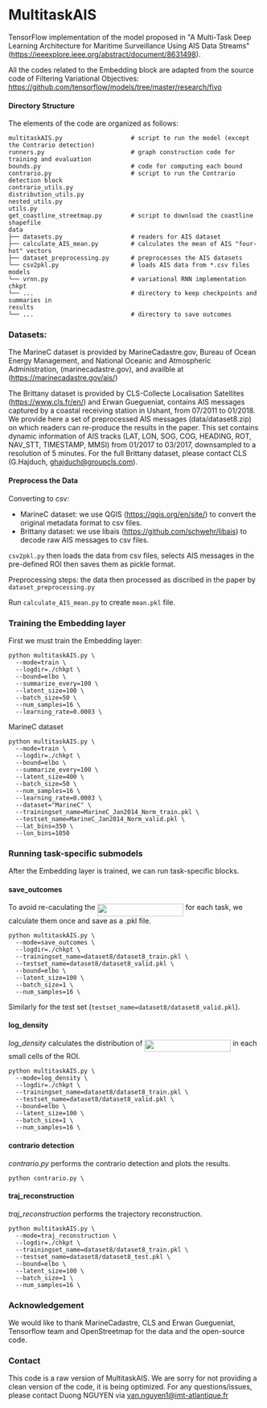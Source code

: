 # MultitaskAIS

TensorFlow implementation of the model proposed in "A Multi-Task Deep Learning Architecture for Maritime Surveillance Using AIS Data Streams" (https://ieeexplore.ieee.org/abstract/document/8631498).

All the codes related to the Embedding block are adapted from the source code of Filtering Variational Objectives:
https://github.com/tensorflow/models/tree/master/research/fivo

#### Directory Structure
The elements of the code are organized as follows:

```
multitaskAIS.py                   # script to run the model (except the Contrario detection)
runners.py                        # graph construction code for training and evaluation
bounds.py                         # code for computing each bound
contrario.py                      # script to run the Contrario detection block
contrario_utils.py
distribution_utils.py
nested_utils.py
utils.py
get_coastline_streetmap.py        # script to download the coastline shapefile
data
├── datasets.py                   # readers for AIS dataset
├── calculate_AIS_mean.py         # calculates the mean of AIS "four-hot" vectors
├── dataset_preprocessing.py      # preprocesses the AIS datasets
└── csv2pkl.py                    # loads AIS data from *.csv files 
models
└── vrnn.py                       # variational RNN implementation
chkpt
└── ...                           # directory to keep checkpoints and summaries in
results
└── ...                           # directory to save outcomes
```

### Datasets:

The MarineC dataset is provided by MarineCadastre.gov, Bureau of Ocean Energy Management, and National Oceanic and Atmospheric Administration, (marinecadastre.gov), and availble at (https://marinecadastre.gov/ais/)

The Brittany dataset is provided by CLS-Collecte Localisation Satellites (https://www.cls.fr/en/) and Erwan Guegueniat, contains AIS messages captured by a coastal receiving station in Ushant, from 07/2011 to 01/2018. We provide here a set of preprocessed AIS messages (data/dataset8.zip) on which readers can re-produce the results in the paper. This set contains dynamic information of AIS tracks (LAT, LON, SOG, COG, HEADING, ROT, NAV_STT, TIMESTAMP, MMSI) from 01/2017 to 03/2017, downsampled to a resolution of 5 minutes. For the full Brittany dataset, please contact CLS (G.Hajduch, ghajduch@groupcls.com).  


#### Preprocess the Data

Converting to csv:
* MarineC dataset: we use QGIS (https://qgis.org/en/site/) to convert the original metadata format to csv files.
* Brittany dataset: we use libais (https://github.com/schwehr/libais) to decode raw AIS messages to csv files.

`csv2pkl.py` then loads the data from csv files, selects AIS messages in the pre-defined ROI then saves them as pickle format.

Preprocessing steps: the data then processed as discribed in the paper by `dataset_preprocessing.py`

Run `calculate_AIS_mean.py` to create `mean.pkl` file.

### Training the Embedding layer

First we must train the Embedding layer:
```
python multitaskAIS.py \
  --mode=train \
  --logdir=./chkpt \
  --bound=elbo \
  --summarize_every=100 \
  --latent_size=100 \
  --batch_size=50 \
  --num_samples=16 \
  --learning_rate=0.0003 \
```
MarineC dataset
```
python multitaskAIS.py \
  --mode=train \
  --logdir=./chkpt \
  --bound=elbo \
  --summarize_every=100 \
  --latent_size=400 \
  --batch_size=50 \
  --num_samples=16 \
  --learning_rate=0.0003 \
  --dataset="MarineC" \
  --trainingset_name=MarineC_Jan2014_Norm_train.pkl \
  --testset_name=MarineC_Jan2014_Norm_valid.pkl \
  --lat_bins=350 \
  --lon_bins=1050
```
### Running task-specific submodels

After the Embedding layer is trained, we can run task-specific blocks.

#### save_outcomes
To avoid re-caculating the <img src="/tex/a2f89e4ad54362f5c067ab4838f1ee5a.svg?invert_in_darkmode&sanitize=true" align=middle width=171.60993795pt height=24.65753399999998pt/> for each task, we calculate them once and save as a .pkl file. 
```
python multitaskAIS.py \
  --mode=save_outcomes \
  --logdir=./chkpt \
  --trainingset_name=dataset8/dataset8_train.pkl \
  --testset_name=dataset8/dataset8_valid.pkl \
  --bound=elbo \
  --latent_size=100 \
  --batch_size=1 \
  --num_samples=16 \
``` 
Similarly for the test set (```testset_name=dataset8/dataset8_valid.pkl```).

#### log_density
*log_density* calculates the distribution of <img src="/tex/a2f89e4ad54362f5c067ab4838f1ee5a.svg?invert_in_darkmode&sanitize=true" align=middle width=171.60993795pt height=24.65753399999998pt/> in each small cells of the ROI.
```
python multitaskAIS.py \
  --mode=log_density \
  --logdir=./chkpt \
  --trainingset_name=dataset8/dataset8_train.pkl \
  --testset_name=dataset8/dataset8_valid.pkl \
  --bound=elbo \
  --latent_size=100 \
  --batch_size=1 \
  --num_samples=16 \
``` 

#### contrario detection
*contrario.py* performs the contrario detection and plots the results.
```
python contrario.py \
``` 
#### traj_reconstruction
*traj_reconstruction* performs the trajectory reconstruction.
```
python multitaskAIS.py \
  --mode=traj_reconstruction \
  --logdir=./chkpt \
  --trainingset_name=dataset8/dataset8_train.pkl \
  --testset_name=dataset8/dataset8_test.pkl \
  --bound=elbo \
  --latent_size=100 \
  --batch_size=1 \
  --num_samples=16 \
``` 


### Acknowledgement

We would like to thank MarineCadastre, CLS and Erwan Guegueniat, Tensorflow team and OpenStreetmap for the data and the open-source code.


### Contact

This code is a raw version of MultitaskAIS. We are sorry for not providing a clean version of the code, it is being optimized.
For any questions/issues, please contact Duong NGUYEN via van.nguyen1@imt-atlantique.fr
